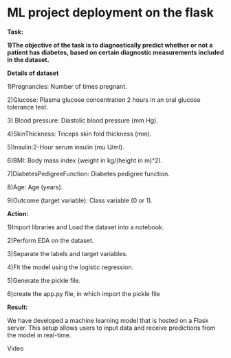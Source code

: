 # ML project deployment on the flask

<p><b>Task:</b><p>
<p><b>1)The objective of the task is to diagnostically predict whether or not a patient has diabetes, based on certain diagnostic measurements included in the dataset.</b></p>

<p><b>Details of dataset</b></p>
<p> 1)Pregnancies: Number of times pregnant.</p>
<p> 2)Glucose: Plasma glucose concentration 2 hours in an oral glucose tolerance test.</p>
<p> 3) Blood pressure: Diastolic blood pressure (mm Hg). </p>
<p> 4)SkinThickness: Triceps skin fold thickness (mm). </p>
<p> 5)Insulin:2-Hour serum insulin (mu U/ml). </p>
<p> 6)BMI: Body mass index (weight in kg/(height in m)^2). </p>
<p> 7)DiabetesPedigreeFunction: Diabetes pedigree function.</p>
<p> 8)Age: Age (years).</p>
<p> 9)Outcome (target variable): Class variable (0 or 1).</p>

<p><b>Action:</b><p>
<p> 1)Import libraries and Load the dataset into a notebook.</p>
<p> 2)Perform EDA on the dataset.</p>
<p> 3)Separate the labels and target variables. </p>
<p> 4)Fit the model using the logistic regression. </p>
<p> 5)Generate the pickle file. </p>
<p> 6)create the app.py file, in which import the pickle file </p>

<p><b>Result:</b><p>
<p>We have developed a machine learning model that is hosted on a Flask server. This setup allows users to input data and receive predictions from the model in real-time. </p>
<p> Video </p>
